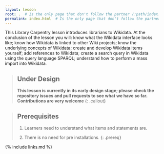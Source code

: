 ```yaml
---
layout: lesson
root: .  # Is the only page that don't follow the partner /:path/index.html
permalink: index.html  # Is the only page that don't follow the partner /:path/index.html
---
```

This Library Carpentry lesson introduces librarians to Wikidata.
At the conclusion of the lesson you will: know what the Wikidata interface looks like;
know how Wikidata is linked to other Wiki projects;
know the underlying concepts of Wikidata;
create and develop Wikidata items yourself;
add references to Wikidata;
create a search query in Wikidata using the query language SPARQL;
understand how to perform a mass import into Wikidata.

> ## Under Design
>
> **This lesson is currently in its early design stage;
> please check the repository issues and pull requests
> to see what we have so far.
> Contributions are very welcome**
{: .callout}

> ## Prerequisites
>
>
> 1. Learners need to understand what items and statements are.
>
> 2. There is no need for pre installations.
{: .prereq}

{% include links.md %}
